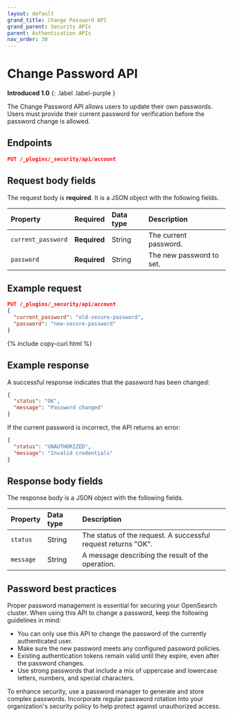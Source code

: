 ```yaml
---
layout: default
grand_title: Change Password API
grand_parent: Security APIs
parent: Authentication APIs
nav_order: 30
---
```


# Change Password API
**Introduced 1.0**
{: .label .label-purple }

The Change Password API allows users to update their own passwords. Users must provide their current password for verification before the password change is allowed.

<!-- spec_insert_start
api: security.change_password
component: endpoints
-->
## Endpoints
```json
PUT /_plugins/_security/api/account
```
<!-- spec_insert_end -->

<!-- spec_insert_start
api: security.change_password
component: query_parameters
-->

<!-- spec_insert_start
api: security.change_password
component: request_body_parameters
-->
## Request body fields

The request body is __required__. It is a JSON object with the following fields.

| Property | Required | Data type | Description |
| :--- | :--- | :--- | :--- |
| `current_password` | **Required** | String | The current password. |
| `password` | **Required** | String | The new password to set. |

## Example request

```json
PUT /_plugins/_security/api/account
{
  "current_password": "old-secure-password",
  "password": "new-secure-password"
}
```
{% include copy-curl.html %}

## Example response

A successful response indicates that the password has been changed:

```json
{
  "status": "OK",
  "message": "Password changed"
}
```

If the current password is incorrect, the API returns an error:

```json
{
  "status": "UNAUTHORIZED",
  "message": "Invalid credentials"
}
```

## Response body fields

The response body is a JSON object with the following fields.

| Property | Data type | Description |
| :--- | :--- | :--- |
| `status` | String | The status of the request. A successful request returns "OK". |
| `message` | String | A message describing the result of the operation. |

## Password best practices

Proper password management is essential for securing your OpenSearch cluster. When using this API to change a password, keep the following guidelines in mind:

- You can only use this API to change the password of the currently authenticated user.
- Make sure the new password meets any configured password policies.
- Existing authentication tokens remain valid until they expire, even after the password changes.
- Use strong passwords that include a mix of uppercase and lowercase letters, numbers, and special characters.

To enhance security, use a password manager to generate and store complex passwords. Incorporate regular password rotation into your organization's security policy to help protect against unauthorized access.
